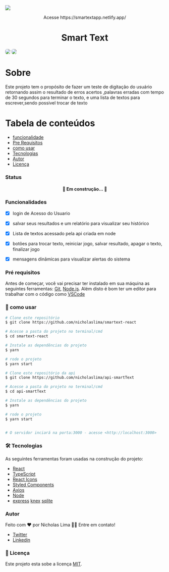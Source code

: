 
<img src="https://img.shields.io/static/v1?label=log&message=smarttext&color=7159c1&style=for-the-badge&logo=ghost"/>

<p align="center">
    Acesse https://smartextapp.netlify.app/
</p>

<h1 align="center">Smart Text</h1>

<div style="display: flex,flex-direction: row">
    <img  style="border-radius: 5px"  src="src/assets/imgs/giphy.gif">
    <img  style="border-radius: 5px"  src="src/assets/imgs/giphy2.gif">
 </div>
<h1>Sobre</h1>

Este projeto tem o propósito de fazer um teste de digitação do usuário retornando assim o resultado de erros acertos ,palavras erradas com tempo de 30 segundos para terminar o texto, e uma lista de textos para escrever,sendo possivel trocar de texto

Tabela de conteúdos
=================
<!--ts-->
   * [funcionalidade](#funcionalidade)
   * [Pre Requisitos](#Pre-requisitos)
   * [como usar](#--como-usar)
   * [Tecnologias](#-tecnologias)
   * [Autor](#autor)
   * [Licença](#Licenca)
<!--te-->

<h3>Status</h3>
<h4 align="center"> 
 🚀 Em construção...  🚧
</h4>

### Funcionalidades

- [x] login de Acesso do Usuario
- [x] salvar seus resultados e um relatório para visualizar seu histórico
- [x] Lista de textos acessado pela api criada em node
- [x] botões para trocar texto, reiniciar jogo, salvar resultado, apagar o texto, finalizar jogo
- [x] mensagens dinãmicas para visualizar alertas do sistema


### Pré requisitos

Antes de começar, você vai precisar ter instalado em sua máquina as seguintes ferramentas:
[Git](https://git-scm.com), [Node.js](https://nodejs.org/en/). 
Além disto é bom ter um editor para trabalhar com o código como [VSCode](https://code.visualstudio.com/)

### 🎲 como usar
```bash
# Clone este repositório
$ git clone https://github.com/nicholaslima/smartext-react

# Acesse a pasta do projeto no terminal/cmd
$ cd smartext-react

# Instale as dependências do projeto
$ yarn 

# rode o projeto
$ yarn start

# Clone este repositório da api
$ git clone https://github.com/nicholaslima/api-smartText

# Acesse a pasta do projeto no terminal/cmd
$ cd api-smartText

# Instale as dependências do projeto
$ yarn 

# rode o projeto
$ yarn start


# O servidor inciará na porta:3000 - acesse <http://localhost:3000>

```  

### 🛠 Tecnologias

As seguintes ferramentas foram usadas na construção do projeto:

- [React](https://pt-br.reactjs.org/)
- [TypeScript](https://www.typescriptlang.org/)
- [React Icons](https://react-icons.github.io/react-icons/)
- [Styled Components](https://styled-components.com/)
- [Axios](https://www.npmjs.com/package/axios)
- [Node](https://nodejs.org/en/)
- [express](https://expressjs.com/pt-br/)
  [knex](http://knexjs.org/)
  [sqlite](https://www.sqlite.org/index.html)


### Autor
 
 Feito com ❤️ por Nicholas Lima 👋🏽 Entre em contato!

- [Twitter](https://twitter.com/nichola58915429)
- [Linkedin](https://www.linkedin.com/in/nicholas-lima-a360311bb/)


### 📝 Licença

Este projeto esta sobe a licença [MIT](./LICENSE).

